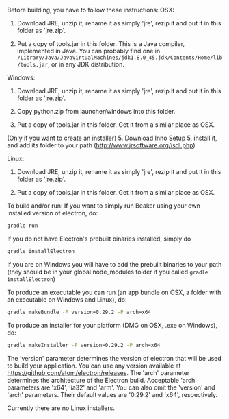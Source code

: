 <!--
    Copyright 2015 TWO SIGMA OPEN SOURCE, LLC

    Licensed under the Apache License, Version 2.0 (the "License");
    you may not use this file except in compliance with the License.
    You may obtain a copy of the License at

           http://www.apache.org/licenses/LICENSE-2.0

    Unless required by applicable law or agreed to in writing, software
    distributed under the License is distributed on an "AS IS" BASIS,
    WITHOUT WARRANTIES OR CONDITIONS OF ANY KIND, either express or implied.
    See the License for the specific language governing permissions and
    limitations under the License.
-->

Before building, you have to follow these instructions:
OSX:

1. Download JRE, unzip it, rename it as simply 'jre', rezip it and put it in this folder as 'jre.zip'.

2. Put a copy of tools.jar in this folder. This is a Java compiler, implemented in Java. You can probably find one in `/Library/Java/JavaVirtualMachines/jdk1.8.0_45.jdk/Contents/Home/lib/tools.jar`, or in any JDK distribution.

Windows:

1. Download JRE, unzip it, rename it as simply 'jre', rezip it and put it in this folder as 'jre.zip'.

3. Copy python.zip from launcher/windows into this folder.

4. Put a copy of tools.jar in this folder. Get it from a similar place as OSX.

(Only if you want to create an installer)
5. Download Inno Setup 5, install it, and add its folder to your path (http://www.jrsoftware.org/isdl.php)

Linux:

1. Download JRE, unzip it, rename it as simply 'jre', rezip it and put it in this folder as 'jre.zip'.

2. Put a copy of tools.jar in this folder. Get it from a similar place as OSX.

To build and/or run:
If you want to simply run Beaker using your own installed version of electron, do:

```sh
gradle run
```

If you do not have Electron's prebuilt binaries installed, simply do

```sh
gradle installElectron
```

If you are on Windows you will have to add the prebuilt binaries to your path (they should
be in your global node_modules folder if you called `gradle installElectron`)

To produce an executable you can run (an app bundle on OSX, a folder with an executable on Windows and Linux), do:
```sh
gradle makeBundle -P version=0.29.2 -P arch=x64
```

To produce an installer for your platform (DMG on OSX, .exe on Windows), do:
```sh
gradle makeInstaller -P version=0.29.2 -P arch=x64
```

The 'version' parameter determines the version of electron that will be used
to build your application. You can use any version available at
https://github.com/atom/electron/releases. The 'arch' parameter determines the
architecture of the Electron build. Acceptable 'arch' parameters are 'x64',
'ia32' and 'arm'. You can also omit the 'version' and 'arch' parameters. Their
default values are '0.29.2' and 'x64', respectively.

Currently there are no Linux installers.

